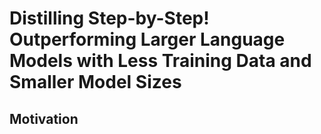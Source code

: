 # Distilling Step-by-Step! Outperforming Larger Language Models with Less Training Data and Smaller Model Sizes

## Motivation

